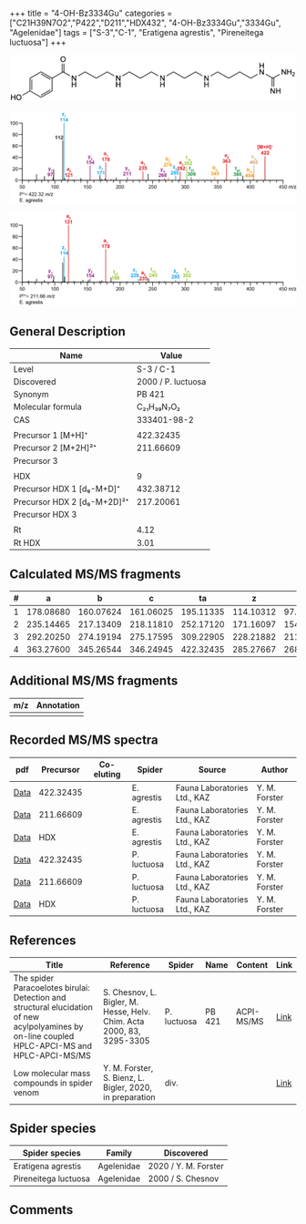 +++
title = "4-OH-Bz3334Gu"
categories = ["C21H39N7O2","P422","D211","HDX432",
"4-OH-Bz3334Gu","3334Gu",
"Agelenidae"]
tags = ["S-3","C-1",
"Eratigena agrestis",
"Pireneitega luctuosa"]
+++

![](/img/4-OH-Bz3334Gu.png)

![](/img_MSMS/422_4-OH-Bz3334Gu_Ea.png?classes=border)

![](/img_MSMS/422_4-OH-Bz3334Gu_Ea_2.png?classes=border)

## General Description

| Name                        | Value              |
|-----------------------------|--------------------|
| Level                       | S-3 / C-1          |
| Discovered                  | 2000 / P. luctuosa |
| Synonym                     | PB 421             |
| Molecular formula           | C₂₁H₃₉N₇O₂         |
| CAS                         | 333401-98-2        |
|                             |                    |
| Precursor 1 [M+H]⁺          | 422.32435          |
| Precursor 2 [M+2H]²⁺        | 211.66609          |
| Precursor 3                 |                    |
|                             |                    |
| HDX                         | 9                  |
| Precursor HDX 1 [d₉-M+D]⁺   | 432.38712          |
| Precursor HDX 2 [d₉-M+2D]²⁺ | 217.20061          |
| Precursor HDX 3             |                    |
|                             |                    |
| Rt                          | 4.12                   |
| Rt HDX                      | 3.01                   |

## Calculated MS/MS fragments

| # | a         | b         | c         | ta        | z         | y         | tz        |
|---|-----------|-----------|-----------|-----------|-----------|-----------|-----------|
| 1 | 178.08680 | 160.07624 | 161.06025 | 195.11335 | 114.10312 | 97.07657  | 131.12967 |
| 2 | 235.14465 | 217.13409 | 218.11810 | 252.17120 | 171.16097 | 154.13442 | 188.18752 |
| 3 | 292.20250 | 274.19194 | 275.17595 | 309.22905 | 228.21882 | 211.19227 | 245.24537 |
| 4 | 363.27600 | 345.26544 | 346.24945 | 422.32435 | 285.27667 | 268.25012 | 302.30322 |

## Additional MS/MS fragments

| m/z       | Annotation |
|-----------|------------|
|           |            |

## Recorded MS/MS spectra

| pdf | Precursor | Co-eluting | Spider | Source | Author |
|-----|-----------|------------|--------|--------|--------|
| [Data](/pdf/E-agrestis/422_4-OH-Bz3334Gu_Ea.pdf) | 422.32435 |            | E. agrestis | Fauna Laboratories Ltd., KAZ | Y. M. Forster |
| [Data](/pdf/E-agrestis/422_4-OH-Bz3334Gu_Ea_2.pdf) | 211.66609  |            | E. agrestis | Fauna Laboratories Ltd., KAZ | Y. M. Forster |
| [Data](/pdf/E-agrestis/422_4-OH-Bz3334Gu_Ea_HDX.pdf) | HDX  |            | E. agrestis | Fauna Laboratories Ltd., KAZ | Y. M. Forster |
| [Data](/pdf/P-luctuosa/422_4-OH-Bz3334Gu_Pl.pdf) | 422.32435 |           | P. luctuosa | Fauna Laboratories Ltd., KAZ | Y. M. Forster |
| [Data](/pdf/P-luctuosa/422_4-OH-Bz3334Gu_Pl_2.pdf) | 211.66609 |           | P. luctuosa | Fauna Laboratories Ltd., KAZ | Y. M. Forster |
| [Data](/pdf/P-luctuosa/422_4-OH-Bz3334Gu_Pl_HDX.pdf) | HDX |           | P. luctuosa | Fauna Laboratories Ltd., KAZ | Y. M. Forster |

## References

| Title     | Reference   | Spider    | Name   | Content  | Link |
|-----------|-------------|-----------|--------|----------|-----|
| The spider Paracoelotes birulai: Detection and structural elucidation of new acylpolyamines by on-line coupled HPLC-APCI-MS and HPLC-APCI-MS/MS| S. Chesnov, L. Bigler, M. Hesse, Helv. Chim. Acta 2000, 83, 3295-3305 | P. luctuosa | PB 421 | ACPI-MS/MS | [Link](https://onlinelibrary.wiley.com/doi/abs/10.1002/1522-2675%2820001220%2983%3A12%3C3295%3A%3AAID-HLCA3295%3E3.0.CO%3B2-1) |
| Low molecular mass compounds in spider venom      | Y. M. Forster, S. Bienz, L. Bigler, 2020, in preparation          | div.       |   |   | [Link](unknown) |

## Spider species

| Spider species       | Family     | Discovered        |
|----------------------|------------|-------------------|
| Eratigena agrestis   | Agelenidae | 2020 / Y. M. Forster |
| Pireneitega luctuosa | Agelenidae | 2000 / S. Chesnov |

## Comments